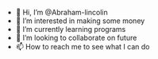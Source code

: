 - 👋 Hi, I’m @Abraham-lincolin
- 👀 I’m interested in making some money 
- 🌱 I’m currently learning programs 
- 💞️ I’m looking to collaborate on future 
- 📫 How to reach me to see what I can do 

<!---
Abraham-lincolin/Abraham-lincolin is a ✨ special ✨ repository because its `README.md` (this file) appears on your GitHub profile.
You can click the Preview link to take a look at your changes.
--->

